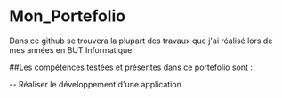 # Mon_Portefolio
Dans ce github se trouvera la plupart des travaux que j'ai réalisé lors de mes années en BUT Informatique.

##Les compétences testées et présentes dans ce portefolio sont :
  
  -- Réaliser le développement d'une application
